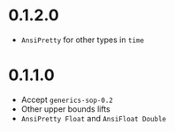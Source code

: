 # 0.1.2.0

- `AnsiPretty` for other types in `time`

# 0.1.1.0

- Accept `generics-sop-0.2`
- Other upper bounds lifts
- `AnsiPretty Float` and `AnsiFloat Double`
